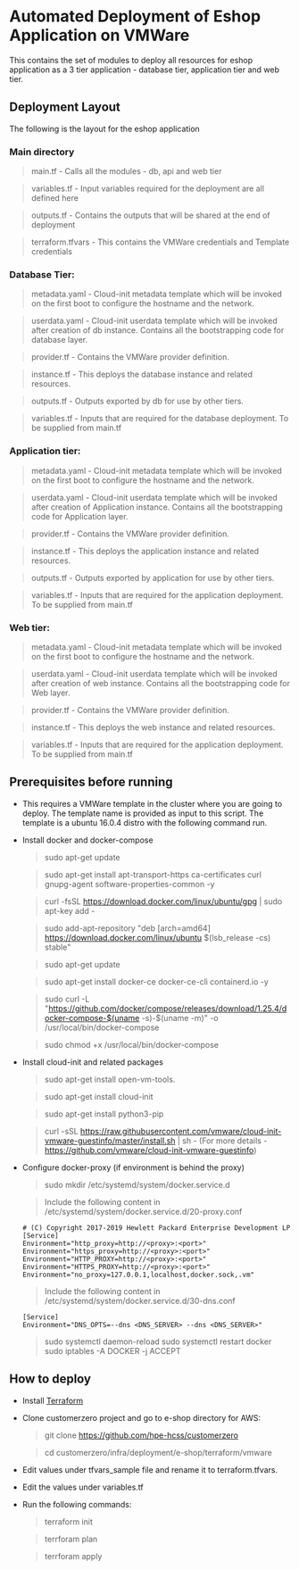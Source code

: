 <!-- (c) Copyright 2020 Hewlett Packard Enterprise Development LP -->
# Automated Deployment of Eshop Application on VMWare

This contains the set of modules to deploy all resources for eshop application as a 3 tier application - database tier, application tier and web tier.

## Deployment Layout
The following is the layout for the eshop application

### Main directory

> main.tf             - Calls all the modules - db, api and web tier

> variables.tf        - Input variables required for the deployment are all defined here

> outputs.tf          - Contains the outputs that will be shared at the end of deployment

> terraform.tfvars    - This contains the VMWare credentials and Template credentials
 

### Database Tier:

> metadata.yaml    - Cloud-init metadata template which will be invoked on the first boot to configure the hostname and the network.

> userdata.yaml    - Cloud-init userdata  template which will be invoked after creation of db instance. Contains all the
bootstrapping code for database layer.

> provider.tf      - Contains the VMWare provider definition.

> instance.tf    - This deploys the database instance and related resources.

> outputs.tf     - Outputs exported by db for use by other tiers. 

> variables.tf   - Inputs that are required for the database deployment. To be supplied from main.tf

### Application tier:

> metadata.yaml    - Cloud-init metadata template which will be invoked on the first boot to configure the hostname and the network.

> userdata.yaml    - Cloud-init userdata  template which will be invoked after creation of Application instance. Contains all the bootstrapping code for Application layer.

> provider.tf      - Contains the VMWare provider definition.

> instance.tf    - This deploys the application instance and related resources.

> outputs.tf     - Outputs exported by application for use by other tiers. 

> variables.tf   - Inputs that are required for the application deployment. To be supplied from main.tf

### Web tier:

> metadata.yaml    - Cloud-init metadata template which will be invoked on the first boot to configure the hostname and the network.

> userdata.yaml    - Cloud-init userdata  template which will be invoked after creation of web instance. Contains all the bootstrapping code for Web layer.

> provider.tf      - Contains the VMWare provider definition.

> instance.tf    - This deploys the web instance and related resources.

> variables.tf   - Inputs that are required for the application deployment. To be supplied from main.tf

## Prerequisites before running

- This requires a VMWare template in the cluster where you are going to deploy.  The template name is provided as input to this script. The template is a ubuntu 16.0.4 distro with the following command run.
- Install docker and docker-compose
  > sudo apt-get update
  
  > sudo apt-get install apt-transport-https ca-certificates curl gnupg-agent software-properties-common -y
  
  > curl -fsSL https://download.docker.com/linux/ubuntu/gpg | sudo apt-key add -
  
  > sudo add-apt-repository "deb [arch=amd64] https://download.docker.com/linux/ubuntu $(lsb_release -cs) stable"
  
  > sudo apt-get update
  
  > sudo apt-get install docker-ce docker-ce-cli containerd.io -y
  
  > sudo curl -L "https://github.com/docker/compose/releases/download/1.25.4/docker-compose-$(uname -s)-$(uname -m)" -o /usr/local/bin/docker-compose
  
  > sudo chmod +x /usr/local/bin/docker-compose 

- Install cloud-init and related packages
  > sudo apt-get install open-vm-tools.
  
  > sudo apt-get install cloud-init
  
  > sudo apt-get install python3-pip
  
  > curl -sSL https://raw.githubusercontent.com/vmware/cloud-init-vmware-guestinfo/master/install.sh | sh - (For more details - https://github.com/vmware/cloud-init-vmware-guestinfo)
 
- Configure docker-proxy (if environment is behind the proxy)
  > sudo mkdir /etc/systemd/system/docker.service.d

  > Include the following content in /etc/systemd/system/docker.service.d/20-proxy.conf
  ```
  # (C) Copyright 2017-2019 Hewlett Packard Enterprise Development LP
  [Service]
  Environment="http_proxy=http://<proxy>:<port>"
  Environment="https_proxy=http://<proxy>:<port>"
  Environment="HTTP_PROXY=http://<proxy>:<port>"
  Environment="HTTPS_PROXY=http://<proxy>:<port>"
  Environment="no_proxy=127.0.0.1,localhost,docker.sock,.vm"
  ```
  > Include the following content in /etc/systemd/system/docker.service.d/30-dns.conf
  ```
  [Service]
  Environment="DNS_OPTS=--dns <DNS_SERVER> --dns <DNS_SERVER>"
  ```
  > sudo systemctl daemon-reload
  > sudo systemctl restart docker
  > sudo iptables -A DOCKER -j ACCEPT

## How to deploy

- Install [Terraform](https://learn.hashicorp.com/terraform/getting-started/install.html)

- Clone customerzero project and go to e-shop directory for AWS: 

   > git clone https://github.com/hpe-hcss/customerzero

   > cd customerzero/infra/deployment/e-shop/terraform/vmware

- Edit values under tfvars_sample file and rename it to terraform.tfvars.
- Edit the values under variables.tf
    
- Run the following commands:
   > terraform init
   
   > terrforam plan
   
   > terrforam apply